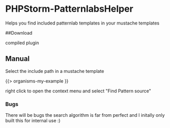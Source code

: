 # PHPStorm-PatternlabsHelper
Helps you find included patternlab templates in your mustache templates

##Download

compiled plugin

## Manual

Select the include path in a mustache template

 {{> organisms-my-example }}

right click to open the context menu and select "Find Pattern source"

### Bugs

There will be bugs the search algorithm is far from perfect and I initally only built this for internal use :)